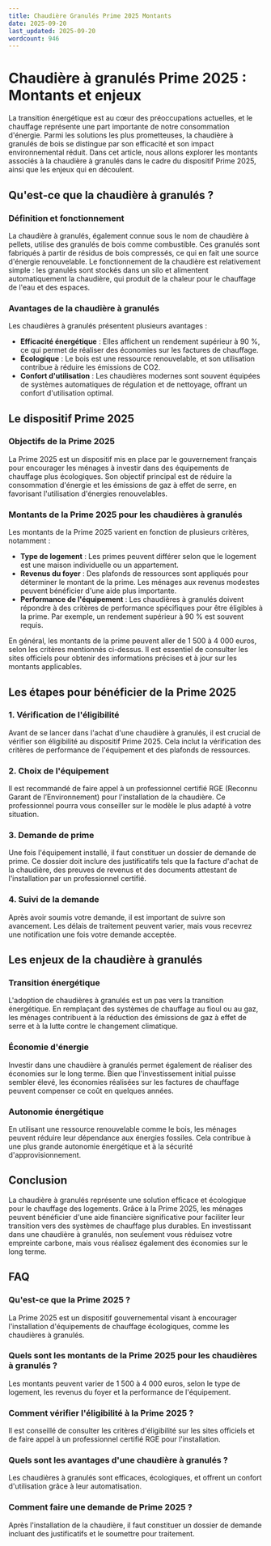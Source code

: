 ```yaml
---
title: Chaudière Granulés Prime 2025 Montants
date: 2025-09-20
last_updated: 2025-09-20
wordcount: 946
---
```


# Chaudière à granulés Prime 2025 : Montants et enjeux

La transition énergétique est au cœur des préoccupations actuelles, et le chauffage représente une part importante de notre consommation d'énergie. Parmi les solutions les plus prometteuses, la chaudière à granulés de bois se distingue par son efficacité et son impact environnemental réduit. Dans cet article, nous allons explorer les montants associés à la chaudière à granulés dans le cadre du dispositif Prime 2025, ainsi que les enjeux qui en découlent.

## Qu'est-ce que la chaudière à granulés ?

### Définition et fonctionnement

La chaudière à granulés, également connue sous le nom de chaudière à pellets, utilise des granulés de bois comme combustible. Ces granulés sont fabriqués à partir de résidus de bois compressés, ce qui en fait une source d'énergie renouvelable. Le fonctionnement de la chaudière est relativement simple : les granulés sont stockés dans un silo et alimentent automatiquement la chaudière, qui produit de la chaleur pour le chauffage de l'eau et des espaces.

### Avantages de la chaudière à granulés

Les chaudières à granulés présentent plusieurs avantages :

- **Efficacité énergétique** : Elles affichent un rendement supérieur à 90 %, ce qui permet de réaliser des économies sur les factures de chauffage.
- **Écologique** : Le bois est une ressource renouvelable, et son utilisation contribue à réduire les émissions de CO2.
- **Confort d'utilisation** : Les chaudières modernes sont souvent équipées de systèmes automatiques de régulation et de nettoyage, offrant un confort d'utilisation optimal.

## Le dispositif Prime 2025

### Objectifs de la Prime 2025

La Prime 2025 est un dispositif mis en place par le gouvernement français pour encourager les ménages à investir dans des équipements de chauffage plus écologiques. Son objectif principal est de réduire la consommation d'énergie et les émissions de gaz à effet de serre, en favorisant l'utilisation d'énergies renouvelables.

### Montants de la Prime 2025 pour les chaudières à granulés

Les montants de la Prime 2025 varient en fonction de plusieurs critères, notamment :

- **Type de logement** : Les primes peuvent différer selon que le logement est une maison individuelle ou un appartement.
- **Revenus du foyer** : Des plafonds de ressources sont appliqués pour déterminer le montant de la prime. Les ménages aux revenus modestes peuvent bénéficier d'une aide plus importante.
- **Performance de l'équipement** : Les chaudières à granulés doivent répondre à des critères de performance spécifiques pour être éligibles à la prime. Par exemple, un rendement supérieur à 90 % est souvent requis.

En général, les montants de la prime peuvent aller de 1 500 à 4 000 euros, selon les critères mentionnés ci-dessus. Il est essentiel de consulter les sites officiels pour obtenir des informations précises et à jour sur les montants applicables.

## Les étapes pour bénéficier de la Prime 2025

### 1. Vérification de l'éligibilité

Avant de se lancer dans l'achat d'une chaudière à granulés, il est crucial de vérifier son éligibilité au dispositif Prime 2025. Cela inclut la vérification des critères de performance de l'équipement et des plafonds de ressources.

### 2. Choix de l'équipement

Il est recommandé de faire appel à un professionnel certifié RGE (Reconnu Garant de l’Environnement) pour l'installation de la chaudière. Ce professionnel pourra vous conseiller sur le modèle le plus adapté à votre situation.

### 3. Demande de prime

Une fois l'équipement installé, il faut constituer un dossier de demande de prime. Ce dossier doit inclure des justificatifs tels que la facture d'achat de la chaudière, des preuves de revenus et des documents attestant de l'installation par un professionnel certifié.

### 4. Suivi de la demande

Après avoir soumis votre demande, il est important de suivre son avancement. Les délais de traitement peuvent varier, mais vous recevrez une notification une fois votre demande acceptée.

## Les enjeux de la chaudière à granulés

### Transition énergétique

L'adoption de chaudières à granulés est un pas vers la transition énergétique. En remplaçant des systèmes de chauffage au fioul ou au gaz, les ménages contribuent à la réduction des émissions de gaz à effet de serre et à la lutte contre le changement climatique.

### Économie d'énergie

Investir dans une chaudière à granulés permet également de réaliser des économies sur le long terme. Bien que l'investissement initial puisse sembler élevé, les économies réalisées sur les factures de chauffage peuvent compenser ce coût en quelques années.

### Autonomie énergétique

En utilisant une ressource renouvelable comme le bois, les ménages peuvent réduire leur dépendance aux énergies fossiles. Cela contribue à une plus grande autonomie énergétique et à la sécurité d'approvisionnement.

## Conclusion

La chaudière à granulés représente une solution efficace et écologique pour le chauffage des logements. Grâce à la Prime 2025, les ménages peuvent bénéficier d'une aide financière significative pour faciliter leur transition vers des systèmes de chauffage plus durables. En investissant dans une chaudière à granulés, non seulement vous réduisez votre empreinte carbone, mais vous réalisez également des économies sur le long terme.

## FAQ

### Qu'est-ce que la Prime 2025 ?

La Prime 2025 est un dispositif gouvernemental visant à encourager l'installation d'équipements de chauffage écologiques, comme les chaudières à granulés.

### Quels sont les montants de la Prime 2025 pour les chaudières à granulés ?

Les montants peuvent varier de 1 500 à 4 000 euros, selon le type de logement, les revenus du foyer et la performance de l'équipement.

### Comment vérifier l'éligibilité à la Prime 2025 ?

Il est conseillé de consulter les critères d'éligibilité sur les sites officiels et de faire appel à un professionnel certifié RGE pour l'installation.

### Quels sont les avantages d'une chaudière à granulés ?

Les chaudières à granulés sont efficaces, écologiques, et offrent un confort d'utilisation grâce à leur automatisation.

### Comment faire une demande de Prime 2025 ?

Après l'installation de la chaudière, il faut constituer un dossier de demande incluant des justificatifs et le soumettre pour traitement.